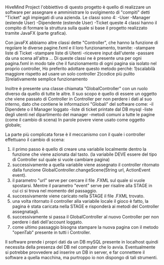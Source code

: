 HiveMind Project
l'obbiettivo di questo progetto è quello di realizzare un software per assegnare e amministrare lo svolgimento di "compiti" detti "Ticket" agli impiegati di una azienda.
Le classi sono 4: 
-User 
-Manager (estende User)
-Dipendente (estende User)
-Ticket
queste 4 classi hanno il compito di formare la struttura sulla quale si base il progetto realizzato tramite JavaFX (parte grafica).

Con javaFX abbiamo altre classi dette "Controller", che hanno la funzione di regolare le diverse pagine.fxml e il loro funzionamento, tramite:
-stampare liste di Ticket
-stampare liste di Utenti
-ricevere input dall'utente
-passare da una scena all'altra
...
Di queste classi ne è presente una per ogni pagina.fxml in modo tale che il funzionamento di ogni pagina sia isolato nel proprio controller,
Ho preferito adottare questo metodo perchè:
1)scalabilà maggiore rispetto ad usare un solo controller
2)codice più pulito
3)relativamente semplice funzionamento

Inoltre è presente una classe chiamata "GlobalController" con un ruolo diverso da quello di tutte le altre.
Il suo scopo è quello di essere un oggetto che viene passato di Controller in Controller per non perdere i dati al suo interno,
dato che contiene le informazioni "Globali" del software come:
-il Dipendete o il Manager loggato
-liste di ticket printate dal DB mysql
-liste degli utenti nel dipartimento del manager
-metodi comuni a tutte le pagine (come il cambio di scena)
In parole povere viene usato come oggetto globale;

La parte più complicata forse è il meccanismo con il quale i controller effettuano il cambio di scena:
1) il primo passo è quello di creare una variabile localmente dentro la funzione che viene azionata dal tasto. (la variabile DEVE essere del tipo di Controller sul quale si vuole cambiare pagina)
2) successivamente a quella variabile viene assegnato il controller ritornato dalla funzione GlobalController.changeScene(String url, ActionEvent event).
3) il parametro "url" serve per cercare il file .FXML sul quale si vuole spostarsi. Mentre il parametro "event" serve per risalire alla STAGE in cui ci si trova nel momento del passaggio.
4) successivamente viene caricato nella STAGE il file .FXML trovato.
5) una volta ritornato il controller alla variabile locale il gioco è fatto, la pagina è stata caricata nella STAGE e risponderà ai metodi del Controller assegnatagli.
6) successivamente si passa il GlobalController al nuovo Controller per non perdere i dati dell'account loggato.
7) come ultimo passaggio bisogna stampare la nuova pagina con il metodo "openTab" presente in tutti i Controller.


Il software prende i propri dati da un DB mySQL presente in localhost quindi necessita della presenza del DB nel computer che lo avvia.
Eventualmente si potrebbe provvedere ad inserire un DB in server, e far connettere il software a quella macchina, ma purtroppo io non dispongo di tali
strumenti.
